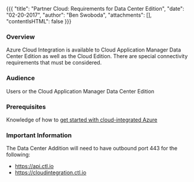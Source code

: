 {{{
  "title": "Partner Cloud: Requirements for Data Center Edition",
  "date": "02-20-2017",
  "author": "Ben Swoboda",
  "attachments": [],
  "contentIsHTML": false
}}}

### Overview

Azure Cloud Integration is available to Cloud Application Manager Data Center Edition as well as the Cloud Edition. There are special connectivity requirements that must be considered.

### Audience

Users or the Cloud Application Manager Data Center Edition

### Prerequisites

Knowledge of how to [get started with cloud-integrated Azure](./partner-cloud-integration-azure-new.md)

### Important Information

The Data Center Addition will need to have outbound port 443 for the following:

* https://api.ctl.io
* https://cloudintegration.ctl.io
